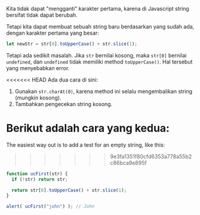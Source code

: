 Kita tidak dapat "mengganti" karakter pertama, karena di Javascript string bersifat tidak dapat berubah.

Tetapi kita dapat membuat sebuah string baru berdasarkan yang sudah ada, dengan karakter pertama yang besar:

```js
let newStr = str[0].toUpperCase() + str.slice(1);
```

Tetapi ada sedikit masalah. Jika `str` bernilai kosong, maka `str[0]` bernilai `undefined`, dan `undefined` tidak memiliki method `toUpperCase()`. Hal tersebut yang menyebabkan error.

<<<<<<< HEAD
Ada dua cara di sini:

1. Gunakan `str.charAt(0)`, karena method ini selalu mengembalikan string (mungkin kosong).
2. Tambahkan pengecekan string kosong.

Berikut adalah cara yang kedua:
=======
The easiest way out is to add a test for an empty string, like this:
>>>>>>> 9e3fa1351f80cfd6353a778a55b2c86bca9e895f

```js run demo
function ucFirst(str) {
  if (!str) return str;

  return str[0].toUpperCase() + str.slice(1);
}

alert( ucFirst("john") ); // John
```

